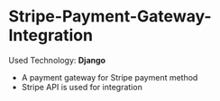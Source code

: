 # Stripe-Payment-Gateway-Integration
Used Technology: **Django**
* A payment gateway for Stripe payment method
* Stripe API is used for integration

